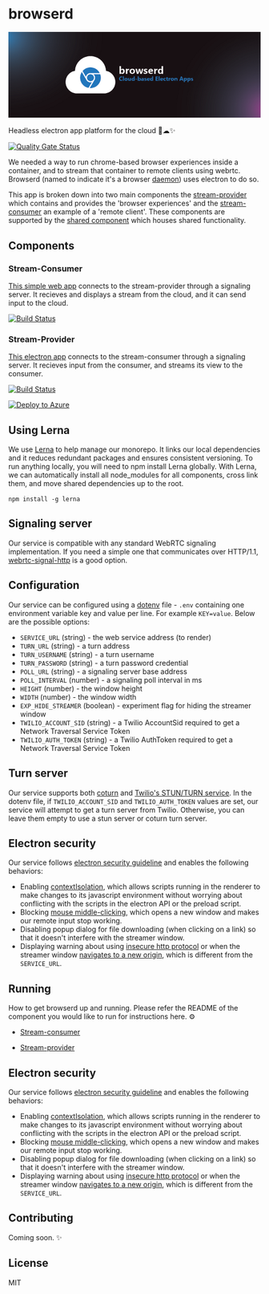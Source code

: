 # browserd

![Project Logo](./.github/logo.png)

Headless electron app platform for the cloud 🤕☁✨

[![Quality Gate Status](https://sonarcloud.io/api/project_badges/measure?project=bengreenier_browserd&metric=alert_status)](https://sonarcloud.io/dashboard?id=bengreenier_browserd)

We needed a way to run chrome-based browser experiences inside a container, and to stream that container to remote clients using webrtc.
Browserd (named to indicate it's a browser [daemon](https://en.wikipedia.org/wiki/Daemon_(computing))) uses electron to do so.

This app is broken down into two main components the [stream-provider](components/stream-provider) which contains and provides the 'browser experiences' and the [stream-consumer](components/stream-consumer) an example of a 'remote client'. These components are supported by the [shared component](components/shared) which houses shared functionality.

## Components

### Stream-Consumer

[This simple web app](./components/stream-consumer) connects to the stream-provider through a signaling server. It recieves and displays a stream from the cloud, and it can send input to the cloud.

[![Build Status](https://dev.azure.com/bengreenier/browserd/_apis/build/status/shared?branchName=master)](https://dev.azure.com/bengreenier/browserd/_build/latest?definitionId=12&branchName=master)


### Stream-Provider

[This electron app](./components/stream-provider) connects to the stream-consumer through a signaling server. It recieves input from the consumer, and streams its view to the consumer. 

[![Build Status](https://dev.azure.com/bengreenier/browserd/_apis/build/status/stream-provider?branchName=master)](https://dev.azure.com/bengreenier/browserd/_build/latest?definitionId=11&branchName=master)

[![Deploy to Azure](https://azuredeploy.net/deploybutton.png)](https://deploy.azure.com/?repository=https://github.com/bengreenier/browserd/blob/repo-restructure/components/stream-provider#/form/setup)

## Using Lerna

We use [Lerna](https://github.com/lerna/lerna) to help manage our monorepo. It links our local dependencies and it reduces redundant packages and ensures consistent versioning. To run anything locally, you will need to npm install Lerna globally. With Lerna, we can automatically install all node_modules for all components, cross link them, and move shared dependencies up to the root.
 
```
npm install -g lerna
```

## Signaling server

Our service is compatible with any standard WebRTC signaling implementation. If you need a simple one that communicates over HTTP/1.1, [webrtc-signal-http](https://github.com/bengreenier/webrtc-signal-http) is a good option.

## Configuration

Our service can be configured using a [dotenv](https://www.npmjs.com/package/dotenv) file - `.env` containing one environment variable
key and value per line. For example `KEY=value`. Below are the possible options:

+ `SERVICE_URL` (string) - the web service address (to render)
+ `TURN_URL` (string) - a turn address
+ `TURN_USERNAME` (string) - a turn username
+ `TURN_PASSWORD` (string) - a turn password credential
+ `POLL_URL` (string) - a signaling server base address
+ `POLL_INTERVAL` (number) - a signaling poll interval in ms
+ `HEIGHT` (number) - the window height
+ `WIDTH` (number) - the window width
+ `EXP_HIDE_STREAMER` (boolean) - experiment flag for hiding the streamer window
+ `TWILIO_ACCOUNT_SID` (string) - a Twilio AccountSid required to get a Network Traversal Service Token
+ `TWILIO_AUTH_TOKEN` (string) - a Twilio AuthToken required to get a Network Traversal Service Token

## Turn server

Our service supports both [coturn](https://github.com/coturn/coturn) and [Twilio's STUN/TURN service](https://www.twilio.com/docs/stun-turn).
In the dotenv file, if `TWILIO_ACCOUNT_SID` and `TWILIO_AUTH_TOKEN` values are set, our service will attempt to get a turn server from Twilio. Otherwise, you can leave them empty to use a stun server or coturn turn server.

## Electron security

Our service follows [electron security guideline](https://electronjs.org/docs/tutorial/security) and enables the following behaviors:

+ Enabling [contextIsolation](https://electronjs.org/docs/tutorial/security#3-enable-context-isolation-for-remote-content), which allows scripts running in the renderer to make changes to its javascript environment without worrying about conflicting with the scripts in the electron API or the preload script.
+ Blocking [mouse middle-clicking](https://www.blackhat.com/docs/us-17/thursday/us-17-Carettoni-Electronegativity-A-Study-Of-Electron-Security-wp.pdf), which opens a new window and makes our remote input stop working.
+ Disabling popup dialog for file downloading (when clicking on a link) so that it doesn't interfere with the streamer window.
+ Displaying warning about using [insecure http protocol](https://electronjs.org/docs/tutorial/security#1-only-load-secure-content) or when the streamer window [navigates to a new origin](https://electronjs.org/docs/tutorial/security#12-disable-or-limit-navigation), which is different from the `SERVICE_URL`.

## Running

How to get browserd up and running. Please refer the README of the component you would like to run for instructions here. ⚙

* [Stream-consumer](components/stream-consumer)

* [Stream-provider](components/stream-provider)

## Electron security

Our service follows [electron security guideline](https://electronjs.org/docs/tutorial/security) and enables the following behaviors:

+ Enabling [contextIsolation](https://electronjs.org/docs/tutorial/security#3-enable-context-isolation-for-remote-content), which allows scripts running in the renderer to make changes to its javascript environment without worrying about conflicting with the scripts in the electron API or the preload script.
+ Blocking [mouse middle-clicking](https://www.blackhat.com/docs/us-17/thursday/us-17-Carettoni-Electronegativity-A-Study-Of-Electron-Security-wp.pdf), which opens a new window and makes our remote input stop working.
+ Disabling popup dialog for file downloading (when clicking on a link) so that it doesn't interfere with the streamer window.
+ Displaying warning about using [insecure http protocol](https://electronjs.org/docs/tutorial/security#1-only-load-secure-content) or when the streamer window [navigates to a new origin](https://electronjs.org/docs/tutorial/security#12-disable-or-limit-navigation), which is different from the `SERVICE_URL`.

## Contributing

Coming soon. ✨

## License

MIT
